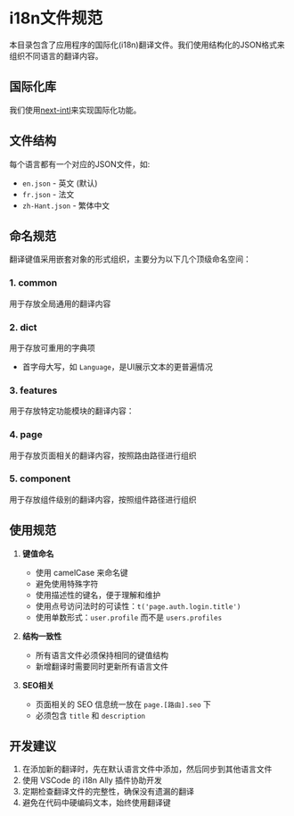 # i18n文件规范

本目录包含了应用程序的国际化(i18n)翻译文件。我们使用结构化的JSON格式来组织不同语言的翻译内容。

## 国际化库

我们使用[next-intl](https://next-intl.dev/)来实现国际化功能。

## 文件结构

每个语言都有一个对应的JSON文件，如:
- `en.json` - 英文 (默认)
- `fr.json` - 法文
- `zh-Hant.json` - 繁体中文

## 命名规范

翻译键值采用嵌套对象的形式组织，主要分为以下几个顶级命名空间：

### 1. common
用于存放全局通用的翻译内容

### 2. dict
用于存放可重用的字典项
  - 首字母大写，如 `Language`，是UI展示文本的更普遍情况

### 3. features
用于存放特定功能模块的翻译内容：

### 4. page
用于存放页面相关的翻译内容，按照路由路径进行组织

### 5. component
用于存放组件级别的翻译内容，按照组件路径进行组织

## 使用规范

1. **键值命名**
   - 使用 camelCase 来命名键
   - 避免使用特殊字符
   - 使用描述性的键名，便于理解和维护
   - 使用点号访问法时的可读性：`t('page.auth.login.title')`
   - 使用单数形式：`user.profile` 而不是 `users.profiles`

2. **结构一致性**
   - 所有语言文件必须保持相同的键值结构
   - 新增翻译时需要同时更新所有语言文件

3. **SEO相关**
   - 页面相关的 SEO 信息统一放在 `page.[路由].seo` 下
   - 必须包含 `title` 和 `description`

## 开发建议

1. 在添加新的翻译时，先在默认语言文件中添加，然后同步到其他语言文件
2. 使用 VSCode 的 i18n Ally 插件协助开发
3. 定期检查翻译文件的完整性，确保没有遗漏的翻译
4. 避免在代码中硬编码文本，始终使用翻译键
